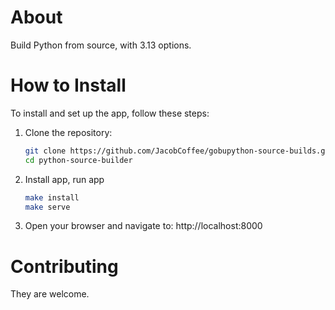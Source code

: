 # About

Build Python from source, with 3.13 options.

# How to Install

To install and set up the app, follow these steps:

1. Clone the repository:
    ```bash
    git clone https://github.com/JacobCoffee/gobupython-source-builds.git
    cd python-source-builder
    ```

2. Install app, run app
    ```bash
    make install
    make serve
    ```

3. Open your browser and navigate to: http://localhost:8000

# Contributing

They are welcome.
